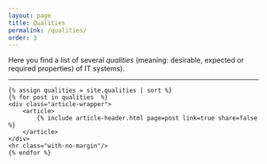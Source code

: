 ```yaml
---
layout: page
title: Qualities
permalink: /qualities/
order: 3
---
```


Here you find a list of several _qualities_ (meaning: desirable, expected or required properties) of IT systems).


<div id="search-results">
    <hr id="first-hr" class="with-no-margin"/>

    {% assign qualities = site.qualities | sort %}
    {% for post in qualities  %}
    <div class="article-wrapper">
        <article>
            {% include article-header.html page=post link=true share=false %}
        </article>
    </div>
    <hr class="with-no-margin"/>
    {% endfor %}
</div>
